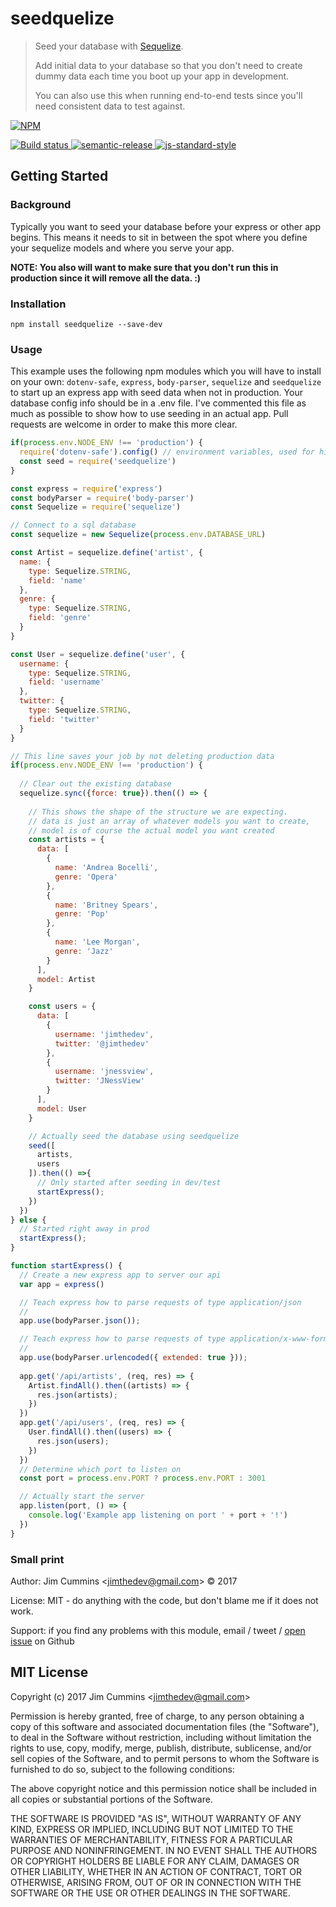 # seedquelize

> Seed your database with [Sequelize](sequelizejs.com).
>
> Add initial data to your database so that you don't need to create dummy data each time you boot up your app in development.  
>
> You can also use this when running end-to-end tests since you'll need consistent data to test against.

[![NPM][npm-icon] ][npm-url]

[![Build status][ci-image] ][ci-url]
[![semantic-release][semantic-image] ][semantic-url]
[![js-standard-style][standard-image]][standard-url]

## Getting Started

### Background

Typically you want to seed your database before your express or other app begins.  This means it needs to sit in between the spot where you define your sequelize models and where you serve your app.  

**NOTE: You also will want to make sure that you don't run this in production since it will remove all the data. :)**

### Installation

```
npm install seedquelize --save-dev
```

### Usage

This example uses the following npm modules which you will have to install on your own:  `dotenv-safe`, `express`, `body-parser`, `sequelize` and `seedquelize` to start up an express app with seed data when not in production. Your database config info should be in a .env file. I've commented this file as much as possible to show how to use seeding in an actual app. Pull requests are welcome in order to make this more clear.

```js
if(process.env.NODE_ENV !== 'production') {
  require('dotenv-safe').config() // environment variables, used for hiding secrets
  const seed = require('seedquelize')
}

const express = require('express')
const bodyParser = require('body-parser')
const Sequelize = require('sequelize')

// Connect to a sql database
const sequelize = new Sequelize(process.env.DATABASE_URL)

const Artist = sequelize.define('artist', {
  name: {
    type: Sequelize.STRING,
    field: 'name'
  },
  genre: {
    type: Sequelize.STRING,
    field: 'genre'
  }
}

const User = sequelize.define('user', {
  username: {
    type: Sequelize.STRING,
    field: 'username'
  },
  twitter: {
    type: Sequelize.STRING,
    field: 'twitter'
  }
}

// This line saves your job by not deleting production data
if(process.env.NODE_ENV !== 'production') {
  
  // Clear out the existing database
  sequelize.sync({force: true}).then(() => {
    
    // This shows the shape of the structure we are expecting.
    // data is just an array of whatever models you want to create,
    // model is of course the actual model you want created
    const artists = {
      data: [
        {
          name: 'Andrea Bocelli',
          genre: 'Opera'
        },
        {
          name: 'Britney Spears',
          genre: 'Pop'
        },
        {
          name: 'Lee Morgan',
          genre: 'Jazz'
        }
      ],
      model: Artist
    }

    const users = {
      data: [
        {
          username: 'jimthedev',
          twitter: '@jimthedev'
        },
        {
          username: 'jnessview',
          twitter: 'JNessView'
        }
      ],
      model: User
    }

    // Actually seed the database using seedquelize
    seed([
      artists,
      users
    ]).then(() =>{
      // Only started after seeding in dev/test
      startExpress();
    })
  })
} else {
  // Started right away in prod
  startExpress();
}

function startExpress() {
  // Create a new express app to server our api
  var app = express()

  // Teach express how to parse requests of type application/json
  //
  app.use(bodyParser.json());

  // Teach express how to parse requests of type application/x-www-form-urlencoded
  //
  app.use(bodyParser.urlencoded({ extended: true }));
  
  app.get('/api/artists', (req, res) => {
    Artist.findAll().then((artists) => {
      res.json(artists);
    })
  })
  app.get('/api/users', (req, res) => {
    User.findAll().then((users) => {
      res.json(users);
    })
  })
  // Determine which port to listen on
  const port = process.env.PORT ? process.env.PORT : 3001

  // Actually start the server
  app.listen(port, () => {
    console.log('Example app listening on port ' + port + '!')
  })
}


```

### Small print

Author: Jim Cummins &lt;jimthedev@gmail.com&gt; &copy; 2017



License: MIT - do anything with the code, but don't blame me if it does not work.

Support: if you find any problems with this module, email / tweet /
[open issue](https://github.com/jimthedev/seedquelize/issues) on Github

## MIT License

Copyright (c) 2017 Jim Cummins &lt;jimthedev@gmail.com&gt;

Permission is hereby granted, free of charge, to any person
obtaining a copy of this software and associated documentation
files (the "Software"), to deal in the Software without
restriction, including without limitation the rights to use,
copy, modify, merge, publish, distribute, sublicense, and/or sell
copies of the Software, and to permit persons to whom the
Software is furnished to do so, subject to the following
conditions:

The above copyright notice and this permission notice shall be
included in all copies or substantial portions of the Software.

THE SOFTWARE IS PROVIDED "AS IS", WITHOUT WARRANTY OF ANY KIND,
EXPRESS OR IMPLIED, INCLUDING BUT NOT LIMITED TO THE WARRANTIES
OF MERCHANTABILITY, FITNESS FOR A PARTICULAR PURPOSE AND
NONINFRINGEMENT. IN NO EVENT SHALL THE AUTHORS OR COPYRIGHT
HOLDERS BE LIABLE FOR ANY CLAIM, DAMAGES OR OTHER LIABILITY,
WHETHER IN AN ACTION OF CONTRACT, TORT OR OTHERWISE, ARISING
FROM, OUT OF OR IN CONNECTION WITH THE SOFTWARE OR THE USE OR
OTHER DEALINGS IN THE SOFTWARE.

[npm-icon]: https://nodei.co/npm/seedquelize.svg?downloads=true
[npm-url]: https://npmjs.org/package/seedquelize
[ci-image]: https://travis-ci.org/jimthedev/seedquelize.svg?branch=master
[ci-url]: https://travis-ci.org/jimthedev/seedquelize
[semantic-image]: https://img.shields.io/badge/%20%20%F0%9F%93%A6%F0%9F%9A%80-semantic--release-e10079.svg
[semantic-url]: https://github.com/semantic-release/semantic-release
[standard-image]: https://img.shields.io/badge/code%20style-standard-brightgreen.svg
[standard-url]: http://standardjs.com/
